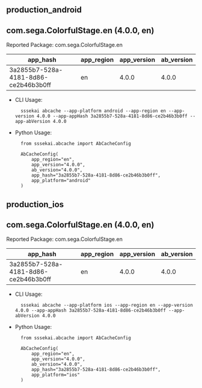 ## production_android
com.sega.ColorfulStage.en (4.0.0, en)
---
Reported Package: com.sega.ColorfulStage.en

|                                        app_hash|   app_region|  app_version|   ab_version|
|------------------------------------------------|-------------|-------------|-------------|
|            3a2855b7-528a-4181-8d86-ce2b46b3b0ff|           en|        4.0.0|        4.0.0|

- CLI Usage:

        sssekai abcache --app-platform android --app-region en --app-version 4.0.0 --app-appHash 3a2855b7-528a-4181-8d86-ce2b46b3b0ff --app-abVersion 4.0.0

- Python Usage:

        from sssekai.abcache import AbCacheConfig

        AbCacheConfig(
            app_region="en",
            app_version="4.0.0",
            ab_version="4.0.0",
            app_hash="3a2855b7-528a-4181-8d86-ce2b46b3b0ff",
            app_platform="android"
        )


## production_ios
com.sega.ColorfulStage.en (4.0.0, en)
---
Reported Package: com.sega.ColorfulStage.en

|                                        app_hash|   app_region|  app_version|   ab_version|
|------------------------------------------------|-------------|-------------|-------------|
|            3a2855b7-528a-4181-8d86-ce2b46b3b0ff|           en|        4.0.0|        4.0.0|

- CLI Usage:

        sssekai abcache --app-platform ios --app-region en --app-version 4.0.0 --app-appHash 3a2855b7-528a-4181-8d86-ce2b46b3b0ff --app-abVersion 4.0.0

- Python Usage:

        from sssekai.abcache import AbCacheConfig

        AbCacheConfig(
            app_region="en",
            app_version="4.0.0",
            ab_version="4.0.0",
            app_hash="3a2855b7-528a-4181-8d86-ce2b46b3b0ff",
            app_platform="ios"
        )


